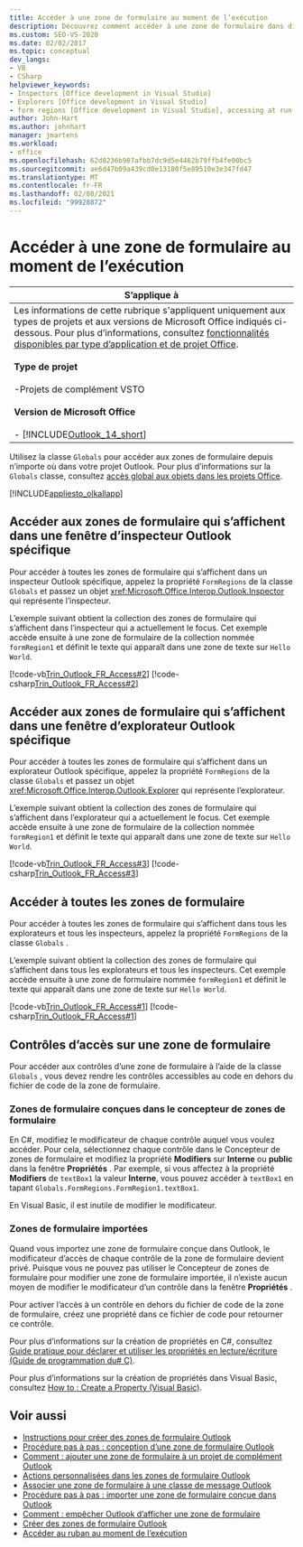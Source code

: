 ```yaml
---
title: Accéder à une zone de formulaire au moment de l’exécution
description: Découvrez comment accéder à une zone de formulaire dans différents types de projets et versions de Microsoft Office au moment de l’exécution.
ms.custom: SEO-VS-2020
ms.date: 02/02/2017
ms.topic: conceptual
dev_langs:
- VB
- CSharp
helpviewer_keywords:
- Inspectors [Office development in Visual Studio]
- Explorers [Office development in Visual Studio]
- form regions [Office development in Visual Studio], accessing at run time
author: John-Hart
ms.author: johnhart
manager: jmartens
ms.workload:
- office
ms.openlocfilehash: 62d8236b987afbb7dc9d5e4462b79ffb4fe00bc5
ms.sourcegitcommit: ae6d47b09a439cd0e13180f5e89510e3e347fd47
ms.translationtype: MT
ms.contentlocale: fr-FR
ms.lasthandoff: 02/08/2021
ms.locfileid: "99928872"
---
```

# <a name="access-a-form-region-at-run-time"></a>Accéder à une zone de formulaire au moment de l’exécution

|S’applique à|
|----------------|
|Les informations de cette rubrique s'appliquent uniquement aux types de projets et aux versions de Microsoft Office indiqués ci-dessous. Pour plus d’informations, consultez [fonctionnalités disponibles par type d’application et de projet Office](../vsto/features-available-by-office-application-and-project-type.md).<br /><br /> **Type de projet**<br /><br /> -Projets de complément VSTO<br /><br /> **Version de Microsoft Office**<br /><br /> -   [!INCLUDE[Outlook_14_short](../vsto/includes/outlook-14-short-md.md)]|

 Utilisez la classe `Globals` pour accéder aux zones de formulaire depuis n’importe où dans votre projet Outlook. Pour plus d’informations sur la `Globals` classe, consultez [accès global aux objets dans les projets Office](../vsto/global-access-to-objects-in-office-projects.md).

 [!INCLUDE[appliesto_olkallapp](../vsto/includes/appliesto-olkallapp-md.md)]

## <a name="access-form-regions-that-appear-in-a-specific-outlook-inspector-window"></a>Accéder aux zones de formulaire qui s’affichent dans une fenêtre d’inspecteur Outlook spécifique
 Pour accéder à toutes les zones de formulaire qui s’affichent dans un inspecteur Outlook spécifique, appelez la propriété `FormRegions` de la classe `Globals` et passez un objet <xref:Microsoft.Office.Interop.Outlook.Inspector> qui représente l’inspecteur.

 L’exemple suivant obtient la collection des zones de formulaire qui s’affichent dans l’inspecteur qui a actuellement le focus. Cet exemple accède ensuite à une zone de formulaire de la collection nommée `formRegion1` et définit le texte qui apparaît dans une zone de texte sur `Hello World`.

 [!code-vb[Trin_Outlook_FR_Access#2](../vsto/codesnippet/VisualBasic/Trin_Outlook_FR_Access_O12/ThisAddIn.vb#2)]
 [!code-csharp[Trin_Outlook_FR_Access#2](../vsto/codesnippet/CSharp/Trin_Outlook_FR_Access_O12/ThisAddIn.cs#2)]

## <a name="access-form-regions-that-appear-in-a-specific-outlook-explorer-window"></a>Accéder aux zones de formulaire qui s’affichent dans une fenêtre d’explorateur Outlook spécifique
 Pour accéder à toutes les zones de formulaire qui s’affichent dans un explorateur Outlook spécifique, appelez la propriété `FormRegions` de la classe `Globals` et passez un objet <xref:Microsoft.Office.Interop.Outlook.Explorer> qui représente l’explorateur.

 L’exemple suivant obtient la collection des zones de formulaire qui s’affichent dans l’explorateur qui a actuellement le focus. Cet exemple accède ensuite à une zone de formulaire de la collection nommée `formRegion1` et définit le texte qui apparaît dans une zone de texte sur `Hello World`.

 [!code-vb[Trin_Outlook_FR_Access#3](../vsto/codesnippet/VisualBasic/Trin_Outlook_FR_Access_O12/ThisAddIn.vb#3)]
 [!code-csharp[Trin_Outlook_FR_Access#3](../vsto/codesnippet/CSharp/Trin_Outlook_FR_Access_O12/ThisAddIn.cs#3)]

## <a name="access-all-form-regions"></a>Accéder à toutes les zones de formulaire
 Pour accéder à toutes les zones de formulaire qui s’affichent dans tous les explorateurs et tous les inspecteurs, appelez la propriété `FormRegions` de la classe `Globals` .

 L’exemple suivant obtient la collection des zones de formulaire qui s’affichent dans tous les explorateurs et tous les inspecteurs. Cet exemple accède ensuite à une zone de formulaire nommée `formRegion1` et définit le texte qui apparaît dans une zone de texte sur `Hello World`.

 [!code-vb[Trin_Outlook_FR_Access#1](../vsto/codesnippet/VisualBasic/Trin_Outlook_FR_Access_O12/ThisAddIn.vb#1)]
 [!code-csharp[Trin_Outlook_FR_Access#1](../vsto/codesnippet/CSharp/Trin_Outlook_FR_Access_O12/ThisAddIn.cs#1)]

## <a name="access-controls-on-a-form-region"></a>Contrôles d’accès sur une zone de formulaire
 Pour accéder aux contrôles d’une zone de formulaire à l’aide de la classe `Globals` , vous devez rendre les contrôles accessibles au code en dehors du fichier de code de la zone de formulaire.

### <a name="form-regions-designed-in-the-form-region-designer"></a>Zones de formulaire conçues dans le concepteur de zones de formulaire
 En C#, modifiez le modificateur de chaque contrôle auquel vous voulez accéder. Pour cela, sélectionnez chaque contrôle dans le Concepteur de zones de formulaire et modifiez la propriété **Modifiers** sur **Interne** ou **public** dans la fenêtre **Propriétés** . Par exemple, si vous affectez à la propriété **Modifiers** de `textBox1` la valeur **Interne**, vous pouvez accéder à `textBox1` en tapant `Globals.FormRegions.FormRegion1.textBox1`.

 En Visual Basic, il est inutile de modifier le modificateur.

### <a name="imported-form-regions"></a>Zones de formulaire importées
 Quand vous importez une zone de formulaire conçue dans Outlook, le modificateur d’accès de chaque contrôle de la zone de formulaire devient privé. Puisque vous ne pouvez pas utiliser le Concepteur de zones de formulaire pour modifier une zone de formulaire importée, il n’existe aucun moyen de modifier le modificateur d’un contrôle dans la fenêtre **Propriétés** .

 Pour activer l’accès à un contrôle en dehors du fichier de code de la zone de formulaire, créez une propriété dans ce fichier de code pour retourner ce contrôle.

 Pour plus d’informations sur la création de propriétés en C#, consultez [Guide pratique pour déclarer et utiliser les propriétés en lecture/écriture &#40;Guide de programmation du&#35; C&#41;](/dotnet/csharp/programming-guide/classes-and-structs/how-to-declare-and-use-read-write-properties).

 Pour plus d’informations sur la création de propriétés dans Visual Basic, consultez [How to : Create a Property (Visual Basic)](/dotnet/visual-basic/programming-guide/language-features/procedures/how-to-create-a-property).

## <a name="see-also"></a>Voir aussi
- [Instructions pour créer des zones de formulaire Outlook](../vsto/guidelines-for-creating-outlook-form-regions.md)
- [Procédure pas à pas : conception d’une zone de formulaire Outlook](../vsto/walkthrough-designing-an-outlook-form-region.md)
- [Comment : ajouter une zone de formulaire à un projet de complément Outlook](../vsto/how-to-add-a-form-region-to-an-outlook-add-in-project.md)
- [Actions personnalisées dans les zones de formulaire Outlook](../vsto/custom-actions-in-outlook-form-regions.md)
- [Associer une zone de formulaire à une classe de message Outlook](../vsto/associating-a-form-region-with-an-outlook-message-class.md)
- [Procédure pas à pas : importer une zone de formulaire conçue dans Outlook](../vsto/walkthrough-importing-a-form-region-that-is-designed-in-outlook.md)
- [Comment : empêcher Outlook d’afficher une zone de formulaire](../vsto/how-to-prevent-outlook-from-displaying-a-form-region.md)
- [Créer des zones de formulaire Outlook](../vsto/creating-outlook-form-regions.md)
- [Accéder au ruban au moment de l’exécution](../vsto/accessing-the-ribbon-at-run-time.md)
